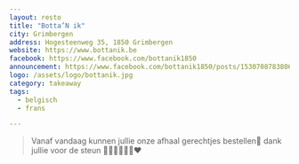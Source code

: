 ```yaml
---
layout: resto
title: "Botta’N ik"
city: Grimbergen
address: Hogesteenweg 35, 1850 Grimbergen
website: https://www.bottanik.be
facebook: https://www.facebook.com/bottanik1850
announcement: https://www.facebook.com/bottanik1850/posts/1530708783806727
logo: /assets/logo/bottanik.jpg
category: takeaway
tags:
  - belgisch
  - frans

---
```


> Vanaf vandaag kunnen jullie onze afhaal gerechtjes bestellen🤤 dank jullie voor de steun 🙏🏼🙌🏼✊🏼♥️